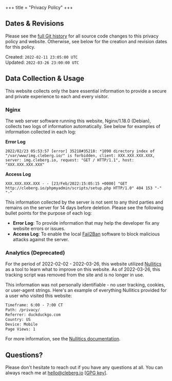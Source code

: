 +++
title = "Privacy Policy"
+++

## Dates & Revisions

Please see the
[full Git history](https://github.com/christian-cleberg/cleberg.io/commits/main)
for all source code changes to this privacy policy and website. Otherwise, see
below for the creation and revision dates for this policy.

Created: `2022-02-11 23:05:00 UTC`  
Updated: `2022-03-26 23:00:00 UTC`

## Data Collection & Usage

This website collects only the bare essential information to provide a secure
and private experience to each and every visitor.

### Nginx

The web server software running this website, Nginx/1.18.0 (Debian), collects
two logs of information automatically. See below for examples of information
collected in each log:

**Error Log**

```config
2022/02/23 05:53:57 [error] 35218#35218: *1090 directory index of "/var/www/img.cleberg.io/" is forbidden, client: XXX.XXX.XXX.XXX, server: img.cleberg.io, request: "GET / HTTP/1.1", host: "XXX.XXX.XXX.XXX"
```

**Access Log**

```config
XXX.XXX.XXX.XXX - - [23/Feb/2022:15:05:15 +0000] "GET http://cleberg.io/phpmyadmin/scripts/setup.php HTTP/1.0" 404 153 "-" "-"
```

This information collected by the server is not sent to any third parties and
remains on the server for 14 days before deletion. Please see the following
bullet points for the purpose of each log:

-   **Error Log**: To provide information that may help the developer fix any
    website errors or issues.
-   **Access Log**: To enable the local [Fail2Ban](https://www.fail2ban.org)
    software to block malicious attacks against the server.

### Analytics (Deprecated)

For the period of 2022-02-02 - 2022-03-26, this website utilized
[Nullitics](https://nullitics.com) as a tool to learn what to improve on this
website. As of 2022-03-26, this tracking script was removed from the site and is
no longer in use.

This information was not personally identifiable - no user tracking, cookies, or
user-agent strings. Here's an example of everything Nullitics provided for a
user who visited this website:

```txt
Timeframe: 6:00 - 7:00 CT
Path: /privacy/
Referrer: duckduckgo.com
Country: US
Device: Mobile
Page Views: 1
```

For more information, see the
[Nullitics documentation](https://nullitics.com/docs/#/privacy).

## Questions?

Please don't hesitate to reach out if you have any questions at all. You can
always reach me at [hello@cleberg.io](mailto:hello@cleberg.io)
[[GPG key](https://keys.openpgp.org/vks/v1/by-fingerprint/3A8AA9FF8906334646ABE0CC7FA94F8154265655)].
